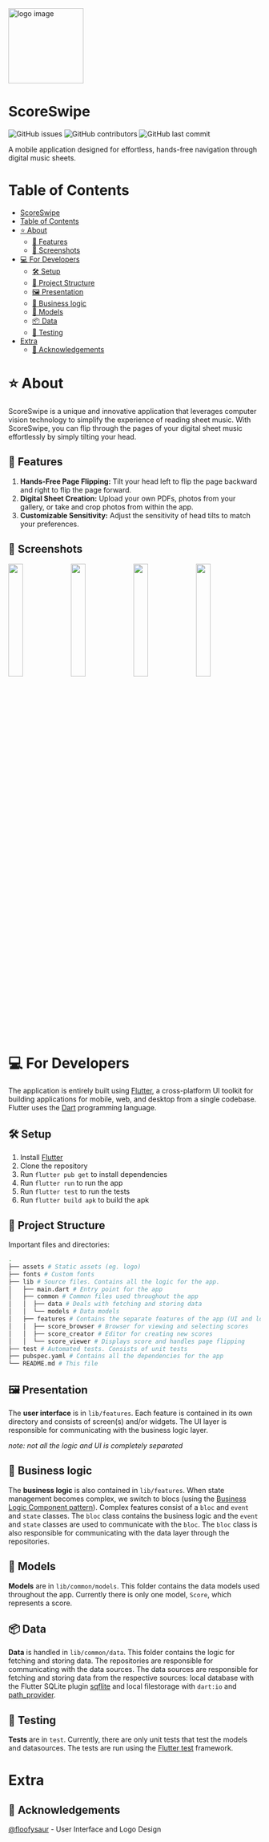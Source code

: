 <img src="https://github.com/16BitNarwhal/ScoreSwipe/assets/132689272/2a77e24d-60dd-486b-aec9-4265365497b5" alt="logo image" width="150" height="150">

# ScoreSwipe

<!-- ![GitHub](https://img.shields.io/github/license/16bitnarwhal/scoreswipe) -->

![GitHub issues](https://img.shields.io/github/issues/16bitnarwhal/scoreswipe)
![GitHub contributors](https://img.shields.io/github/contributors/16bitnarwhal/scoreswipe)
![GitHub last commit](https://img.shields.io/github/last-commit/16bitnarwhal/scoreswipe)

A mobile application designed for effortless, hands-free navigation through digital music sheets.

# Table of Contents

- [ScoreSwipe](#scoreswipe)
- [Table of Contents](#table-of-contents)
- [⭐ About](#-about)
  - [🌱 Features](#-features)
  - [📱 Screenshots](#-screenshots)
- [💻 For Developers](#-for-developers)
  - [🛠️ Setup](#️-setup)
  - [📐 Project Structure](#-project-structure)
  - [🖼️ Presentation](#️-presentation)
  - [📱 Business logic](#-business-logic)
  - [📝 Models](#-models)
  - [📦 Data](#-data)
  - [🧪 Testing](#-testing)
- [Extra](#extra)
  - [🙏 Acknowledgements](#-acknowledgements)

# ⭐ About

ScoreSwipe is a unique and innovative application that leverages computer vision technology to simplify the experience of reading sheet music. With ScoreSwipe, you can flip through the pages of your digital sheet music effortlessly by simply tilting your head.

## 🌱 Features

1. **Hands-Free Page Flipping:** Tilt your head left to flip the page backward and right to flip the page forward.
2. **Digital Sheet Creation:** Upload your own PDFs, photos from your gallery, or take and crop photos from within the app.
3. **Customizable Sensitivity:** Adjust the sensitivity of head tilts to match your preferences.

## 📱 Screenshots

<p float="left">
  <img src="https://github.com/16BitNarwhal/ScoreSwipe/assets/31218485/5525b36a-200b-4a1e-96fb-092c7f267618" width="24%">
  <img src="https://github.com/16BitNarwhal/ScoreSwipe/assets/31218485/f574ab3c-0da4-4736-8bf0-faeefb8ab367" width="24%">
  <img src="https://github.com/16BitNarwhal/ScoreSwipe/assets/31218485/c3fc7759-1b5c-4b7b-ab65-22acce423676" width="24%">
  <img src="https://github.com/16BitNarwhal/ScoreSwipe/assets/31218485/a44cc3fa-d90b-4f7d-a628-d58d414242ff" width="24%">
</p>

# 💻 For Developers

The application is entirely built using [Flutter](https://flutter.dev/), a cross-platform UI toolkit for building applications for mobile, web, and desktop from a single codebase. Flutter uses the [Dart](https://dart.dev/) programming language.

## 🛠️ Setup

1. Install [Flutter](https://flutter.dev/docs/get-started/install)
2. Clone the repository
3. Run `flutter pub get` to install dependencies
4. Run `flutter run` to run the app
5. Run `flutter test` to run the tests
6. Run `flutter build apk` to build the apk

## 📐 Project Structure

Important files and directories:

```bash
.
├── assets # Static assets (eg. logo)
├── fonts # Custom fonts
├── lib # Source files. Contains all the logic for the app.
│   ├── main.dart # Entry point for the app
│   ├── common # Common files used throughout the app
│   │  ├── data # Deals with fetching and storing data
│   │  └── models # Data models
│   ├── features # Contains the separate features of the app (UI and logic)
│   │  ├── score_browser # Browser for viewing and selecting scores
│   │  ├── score_creator # Editor for creating new scores
│   │  └── score_viewer # Displays score and handles page flipping
├── test # Automated tests. Consists of unit tests
├── pubspec.yaml # Contains all the dependencies for the app
└── README.md # This file

```

## 🖼️ Presentation

The **user interface** is in `lib/features`. Each feature is contained in its own directory and consists of screen(s) and/or widgets. The UI layer is responsible for communicating with the business logic layer.

_note: not all the logic and UI is completely separated_

## 📱 Business logic

The **business logic** is also contained in `lib/features`. When state management becomes complex, we switch to blocs (using the [Business Logic Component pattern](https://bloclibrary.dev/)). Complex features consist of a `bloc` and `event` and `state` classes. The `bloc` class contains the business logic and the `event` and `state` classes are used to communicate with the `bloc`. The `bloc` class is also responsible for communicating with the data layer through the repositories.

## 📝 Models

**Models** are in `lib/common/models`. This folder contains the data models used throughout the app. Currently there is only one model, `Score`, which represents a score.

## 📦 Data

**Data** is handled in `lib/common/data`. This folder contains the logic for fetching and storing data. The repositories are responsible for communicating with the data sources. The data sources are responsible for fetching and storing data from the respective sources: local database with the Flutter SQLite plugin [sqflite](https://pub.dev/packages/sqflite) and local filestorage with `dart:io` and [path_provider](https://pub.dev/packages/path_provider).

## 🧪 Testing

**Tests** are in `test`. Currently, there are only unit tests that test the models and datasources. The tests are run using the [Flutter test](https://flutter.dev/docs/testing) framework.

# Extra

## 🙏 Acknowledgements

[@floofysaur](https://www.github.com/floofysaur) - User Interface and Logo Design
